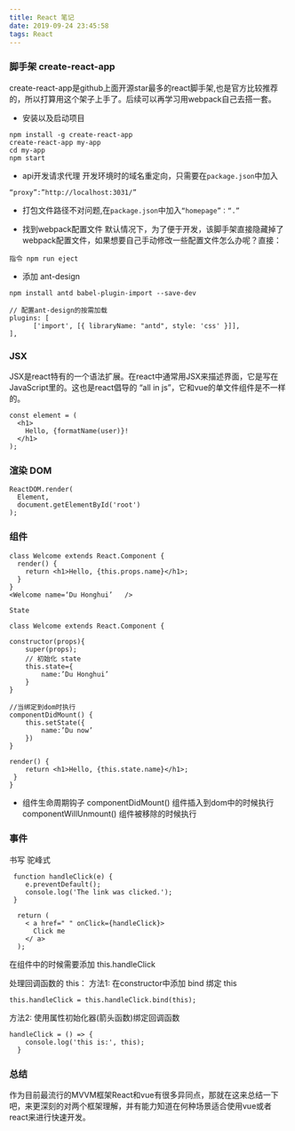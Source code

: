```yaml
---
title: React 笔记
date: 2019-09-24 23:45:58
tags: React
---
```


### 脚手架 create-react-app
create-react-app是github上面开源star最多的react脚手架,也是官方比较推荐的，所以打算用这个架子上手了。后续可以再学习用webpack自己去搭一套。

- 安装以及启动项目
```
npm install -g create-react-app
create-react-app my-app
cd my-app
npm start
```
- api开发请求代理
开发环境时的域名重定向，只需要在`package.json`中加入 
```
“proxy”:”http://localhost:3031/”
```
- 打包文件路径不对问题,在`package.json`中加入`“homepage”：“.”`

- 找到webpack配置文件
默认情况下，为了便于开发，该脚手架直接隐藏掉了webpack配置文件，如果想要自己手动修改一些配置文件怎么办呢？直接：
```
指令 npm run eject
```

- 添加 ant-design
```
npm install antd babel-plugin-import --save-dev

// 配置ant-design的按需加载
plugins: [
      ['import', [{ libraryName: "antd", style: 'css' }]],
],
```


### JSX
JSX是react特有的一个语法扩展。在react中通常用JSX来描述界面，它是写在JavaScript里的。这也是react倡导的 “all in js”，它和vue的单文件组件是不一样的。
```
const element = (
  <h1>
    Hello, {formatName(user)}!
  </h1>
);
```

### 渲染 DOM
```
ReactDOM.render(
  Element,
  document.getElementById('root')
);
```

### 组件 
```
class Welcome extends React.Component {
  render() {
    return <h1>Hello, {this.props.name}</h1>;
  }
}
<Welcome name=‘Du Honghui’   />

State

class Welcome extends React.Component {

constructor(props){
	super(props);
	// 初始化 state
	this.state={
		name:’Du Honghui’
	}
}

//当绑定到dom时执行
componentDidMount() {
	this.setState({
		name:’Du now’
	})    
}

render() {
    return <h1>Hello, {this.state.name}</h1>;
 }
}
```
- 组件生命周期钩子
  componentDidMount()	组件插入到dom中的时候执行
  componentWillUnmount()	组件被移除的时候执行

### 事件
书写 驼峰式
```
 function handleClick(e) {
    e.preventDefault();
    console.log('The link was clicked.');
 }

  return (
    < a href=" " onClick={handleClick}>
      Click me
    </ a>
  );
```
在组件中的时候需要添加 this.handleClick

处理回调函数的 this：
方法1: 在constructor中添加 bind 绑定 this
```
this.handleClick = this.handleClick.bind(this);
```
方法2: 使用属性初始化器(箭头函数)绑定回调函数
```
handleClick = () => {
    console.log('this is:', this);
  }
```

### 总结
作为目前最流行的MVVM框架React和vue有很多异同点，那就在这来总结一下吧，来更深刻的对两个框架理解，并有能力知道在何种场景适合使用vue或者react来进行快速开发。
